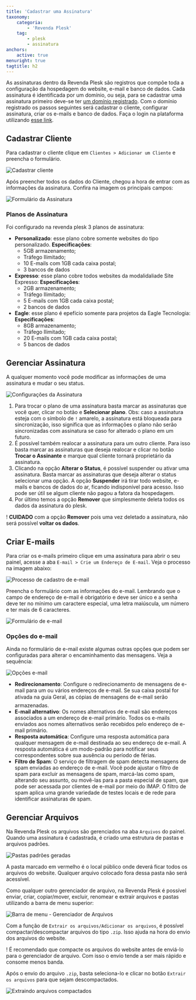 ```yaml
---
title: 'Cadastrar uma Assinatura'
taxonomy:
    categoria:
        - 'Revenda Plesk'
    tag:
        - plesk
        - assinatura
anchors:
    active: true
menuright: true
tagtitle: h2
---
```


As assinaturas dentro da Revenda Plesk são registros que compõe toda a configuração da hospedagem do website, e-mail e banco de dados. Cada assinatura é identificada por um domínio, ou seja, para se cadastrar uma assinatura primeiro deve-se ter [um domínio registrado](https://ajuda.eagletecnologia.com/faq/como-registrar-um-dominio). Com o domínio registrado os passos seguintes será cadastrar o cliente, configurar assinatura, criar os e-mails e banco de dados. Faça o login na plataforma utilizando [esse link](https://plesk12l0007.hospedagemdesites.ws:8443).

## Cadastrar Cliente

Para cadastrar o cliente clique em `Clientes > Adicionar um Cliente` e preencha o formulário.

![Cadastrar cliente](print-cadastrar-cliente.png "Gestão de Clientes")

Após preencher todos os dados do Cliente, chegou a hora de entrar com as informações da assinatura. Confira na imagem os principais campos:

![Formulário da Assinatura](print-formulario-assinatura.png "Formulário da Assinatura")

### Planos de Assinatura

Foi configurado na revenda plesk 3 planos de assinatura:

- **Personalizado**: esse plano cobre somente websites do tipo personalizado. **Especificações**:
	* 5GB armazenamento;
	* Tráfego Ilimitado;
	* 10 E-mails com 1GB cada caixa postal;
	* 3 bancos de dados
- **Expresso**: esse plano cobre todos websites da modalidaliade Site Expresso: **Especificações**:
	* 2GB armazenamento;
	* Tráfego Ilimitado;
	* 5 E-mails com 1GB cada caixa postal;
	* 2 bancos de dados
- **Eagle**: esse plano é epefício somente para projetos da Eagle Tecnologia: **Especificações**:
	* 8GB armazenamento;
	* Tráfego Ilimitado;
	* 20 E-mails com 1GB cada caixa postal;
	* 5 bancos de dados

## Gerenciar Assinatura

A qualquer momento você pode modificar as informações de uma assinatura e mudar o seu status.

![Configurações da Assinatura](print-configuracoes-assinatura.png "Configurações Assinatura")

1. Para trocar o plano de uma assinatura basta marcar as assinaturas que você quer, clicar no botão e **Selecionar plano**. Obs: caso a assinatura esteja com o símbolo de `!` amarelo, a assinatura está bloqueada para sincronização, isso significa que as informações o plano não serão sincronizadas com assinatura se caso for alterado o plano em um futuro.
2. É possível também realocar a assinatura para um outro cliente. Para isso basta marcar as assinaturas que deseja realocar e clicar no botão **Trocar o Assinante** e marque qual cliente tornará proprietário da assinatura.
3. Clicando na opção **Alterar o Status**, é possível suspender ou ativar uma assinatura. Basta marcar as assinaturas que deseja alterar o status selecionar uma opção. A opção **Suspender** irá tirar todo website, e-mails e bancos de dados do ar, ficando indisponível para acesso. Isso pode ser útil se algum cliente não pagou a fatora da hospedagem.
4. Por último temos a opção **Remover** que simplesmente deleta todos os dados da assinatura do plesk.

! **CUIDADO** com a opção **Remover** pois uma vez deletado a assinatura, não será possível **voltar os dados**.

## Criar E-mails

Para criar os e-mails primeiro clique em uma assinatura para abrir o seu painel, acesse a aba `E-mail > Crie um Endereço de E-mail`. Veja o processo na imagem abaixo:

![Processo de cadastro de e-mail](gif-passos-cadastro-email.gif "Cadastrando um e-mail")

Preencha o formulário com as informações do e-mail. Lembrando que o campo de endereço de e-mail é obrigatório e deve ser único e a senha deve ter no mínimo um caractere especial, uma letra maiúscula, um número e ter mais de 6 caracteres.

![Formulário de e-mail](print-formulario-email.png "Formulário de e-mail")

### Opções do e-mail

Ainda no formulário de e-mail existe algumas outras opções que podem ser configuradas para alterar o encaminhamento das mensagens. Veja a sequência:

![Opções e-mail](gif-opcoes-email.gif "Opções do e-mail")

- **Redirecionamento**: Configure o redirecionamento de mensagens de e-mail para um ou vários endereços de e-mail. Se sua caixa postal for ativada na guia Geral, as cópias de mensagens de e-mail serão armazenadas.
- **E-mail alternativo**: Os nomes alternativos de e-mail são endereços associados a um endereço de e-mail primário. Todos os e-mails enviados aos nomes alternativos serão recebidos pelo endereço de e-mail primário.
- **Resposta automática**: Configure uma resposta automática para qualquer mensagem de e-mail destinada ao seu endereço de e-mail. A resposta automática é um modo-padrão para notificar seus correspondentes sobre sua ausência ou período de férias.
- **Filtro de Spam**: O serviço de filtragem de spam detecta mensagens de spam enviadas ao endereço de e-mail. Você pode ajustar o filtro de spam para excluir as mensagens de spam, marcá-las como spam, alterando seu assunto, ou movê-las para a pasta especial de spam, que pode ser acessada por clientes de e-mail por meio do IMAP. O filtro de spam aplica uma grande variedade de testes locais e de rede para identificar assinaturas de spam.

## Gerenciar Arquivos

Na Revenda Plesk os arquivos são gerenciados na aba `Arquivos` do painel. Quando uma assinatura é cadastrada, é criado uma estrutura de pastas e arquivos padrões.

![Pastas padrões geradas](print-pastas-padrao-de-assinatura.png "Pastas padrões geradas")

A pasta marcado em vermelho é o local público onde deverá ficar todos os arquivos do website. Qualquer arquivo colocado fora dessa pasta não será acessível.

Como qualquer outro gerenciador de arquivo, na Revenda Plesk é possível enviar, criar, copiar/mover, excluir, renomear e extrair arquivos e pastas utilizando a barra de menu superior:

![Barra de menu - Gerenciador de Arquivos](print-barra-de-menu-gerenciador-de-arquivo.png "Barra de menu - Gerenciador de Arquivos")

Com a função de `Extrair os arquivos/Adicionar os arquivos`, é possível compactar/descompactar arquivos do tipo `.zip`. Isso ajuda na hora do envio dos arquivos do website.

! É recomendado que compacte os arquivos do website antes de enviá-lo para o gerenciador de arquivo. Com isso o envio tende a ser mais rápido e consome menos banda.

Após o envio do arquivo `.zip`, basta seleciona-lo e clicar no botão `Extrair os arquivos` para que sejam descompactados.

![Extraindo arquivos compactados](gif-extrair-arquivo-zip.gif "Extraindo arquivos compactados")


